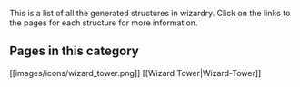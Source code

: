 This is a list of all the generated structures in wizardry. Click on the links to the pages for each structure for more information.

## Pages in this category

[[images/icons/wizard_tower.png]] [[Wizard Tower|Wizard-Tower]]